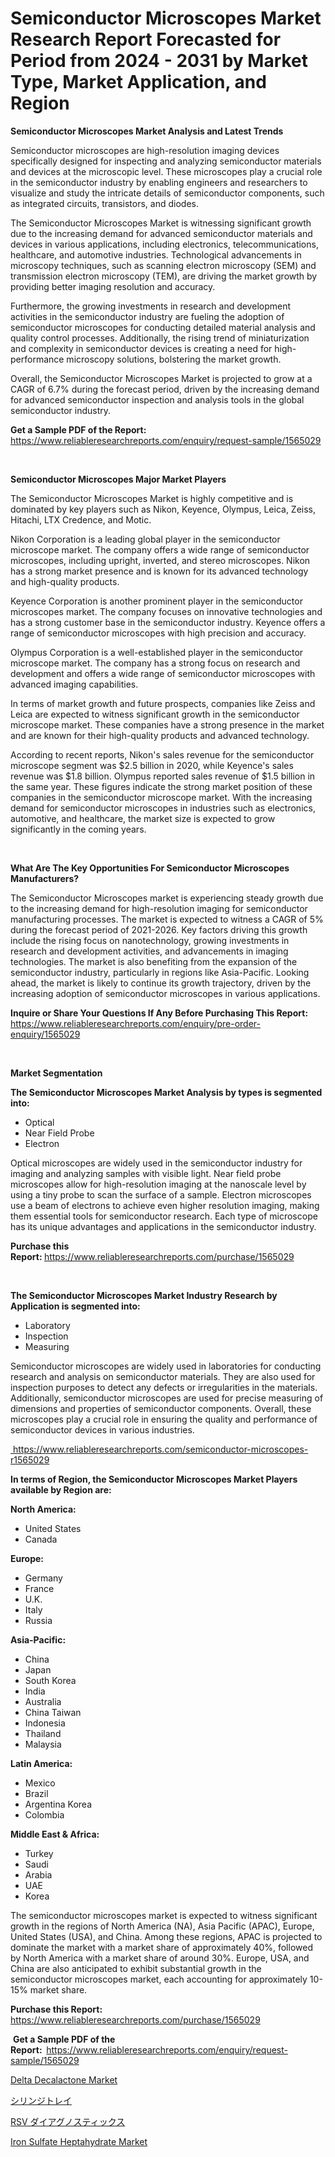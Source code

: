 <p><h1>Semiconductor Microscopes Market Research Report Forecasted for Period from 2024 -  2031 by Market Type, Market Application, and Region</h1></p><p><strong>Semiconductor Microscopes Market Analysis and Latest Trends</strong></p>
<p><p>Semiconductor microscopes are high-resolution imaging devices specifically designed for inspecting and analyzing semiconductor materials and devices at the microscopic level. These microscopes play a crucial role in the semiconductor industry by enabling engineers and researchers to visualize and study the intricate details of semiconductor components, such as integrated circuits, transistors, and diodes.</p><p>The Semiconductor Microscopes Market is witnessing significant growth due to the increasing demand for advanced semiconductor materials and devices in various applications, including electronics, telecommunications, healthcare, and automotive industries. Technological advancements in microscopy techniques, such as scanning electron microscopy (SEM) and transmission electron microscopy (TEM), are driving the market growth by providing better imaging resolution and accuracy.</p><p>Furthermore, the growing investments in research and development activities in the semiconductor industry are fueling the adoption of semiconductor microscopes for conducting detailed material analysis and quality control processes. Additionally, the rising trend of miniaturization and complexity in semiconductor devices is creating a need for high-performance microscopy solutions, bolstering the market growth.</p><p>Overall, the Semiconductor Microscopes Market is projected to grow at a CAGR of 6.7% during the forecast period, driven by the increasing demand for advanced semiconductor inspection and analysis tools in the global semiconductor industry.</p></p>
<p><strong>Get a Sample PDF of the Report:&nbsp;</strong> <a href="https://www.reliableresearchreports.com/enquiry/request-sample/1565029">https://www.reliableresearchreports.com/enquiry/request-sample/1565029</a></p>
<p>&nbsp;</p>
<p><strong>Semiconductor Microscopes Major Market Players</strong></p>
<p><p>The Semiconductor Microscopes Market is highly competitive and is dominated by key players such as Nikon, Keyence, Olympus, Leica, Zeiss, Hitachi, LTX Credence, and Motic.</p><p>Nikon Corporation is a leading global player in the semiconductor microscope market. The company offers a wide range of semiconductor microscopes, including upright, inverted, and stereo microscopes. Nikon has a strong market presence and is known for its advanced technology and high-quality products.</p><p>Keyence Corporation is another prominent player in the semiconductor microscopes market. The company focuses on innovative technologies and has a strong customer base in the semiconductor industry. Keyence offers a range of semiconductor microscopes with high precision and accuracy.</p><p>Olympus Corporation is a well-established player in the semiconductor microscope market. The company has a strong focus on research and development and offers a wide range of semiconductor microscopes with advanced imaging capabilities.</p><p>In terms of market growth and future prospects, companies like Zeiss and Leica are expected to witness significant growth in the semiconductor microscope market. These companies have a strong presence in the market and are known for their high-quality products and advanced technology.</p><p>According to recent reports, Nikon's sales revenue for the semiconductor microscope segment was $2.5 billion in 2020, while Keyence's sales revenue was $1.8 billion. Olympus reported sales revenue of $1.5 billion in the same year. These figures indicate the strong market position of these companies in the semiconductor microscope market. With the increasing demand for semiconductor microscopes in industries such as electronics, automotive, and healthcare, the market size is expected to grow significantly in the coming years.</p></p>
<p>&nbsp;</p>
<p><strong>What Are The Key Opportunities For Semiconductor Microscopes Manufacturers?</strong></p>
<p><p>The Semiconductor Microscopes market is experiencing steady growth due to the increasing demand for high-resolution imaging for semiconductor manufacturing processes. The market is expected to witness a CAGR of 5% during the forecast period of 2021-2026. Key factors driving this growth include the rising focus on nanotechnology, growing investments in research and development activities, and advancements in imaging technologies. The market is also benefiting from the expansion of the semiconductor industry, particularly in regions like Asia-Pacific. Looking ahead, the market is likely to continue its growth trajectory, driven by the increasing adoption of semiconductor microscopes in various applications.</p></p>
<p><strong>Inquire or Share Your Questions If Any Before Purchasing This Report:</strong> <a href="https://www.reliableresearchreports.com/enquiry/pre-order-enquiry/1565029">https://www.reliableresearchreports.com/enquiry/pre-order-enquiry/1565029</a></p>
<p>&nbsp;</p>
<p><strong>Market Segmentation</strong></p>
<p><strong>The Semiconductor Microscopes Market Analysis by types is segmented into:</strong></p>
<p><ul><li>Optical</li><li>Near Field Probe</li><li>Electron</li></ul></p>
<p><p>Optical microscopes are widely used in the semiconductor industry for imaging and analyzing samples with visible light. Near field probe microscopes allow for high-resolution imaging at the nanoscale level by using a tiny probe to scan the surface of a sample. Electron microscopes use a beam of electrons to achieve even higher resolution imaging, making them essential tools for semiconductor research. Each type of microscope has its unique advantages and applications in the semiconductor industry.</p></p>
<p><strong>Purchase this Report:&nbsp;</strong><a href="https://www.reliableresearchreports.com/purchase/1565029">https://www.reliableresearchreports.com/purchase/1565029</a></p>
<p>&nbsp;</p>
<p><strong>The Semiconductor Microscopes Market Industry Research by Application is segmented into:</strong></p>
<p><ul><li>Laboratory</li><li>Inspection</li><li>Measuring</li></ul></p>
<p><p>Semiconductor microscopes are widely used in laboratories for conducting research and analysis on semiconductor materials. They are also used for inspection purposes to detect any defects or irregularities in the materials. Additionally, semiconductor microscopes are used for precise measuring of dimensions and properties of semiconductor components. Overall, these microscopes play a crucial role in ensuring the quality and performance of semiconductor devices in various industries.</p></p>
<p><a href="https://www.reliableresearchreports.com/semiconductor-microscopes-r1565029">&nbsp;https://www.reliableresearchreports.com/semiconductor-microscopes-r1565029</a></p>
<p><strong>In terms of Region, the Semiconductor Microscopes Market Players available by Region are:</strong></p>
<p>
    <p> <strong> North America: </strong>
        <ul>
            <li>United States</li>
            <li>Canada</li>
        </ul>
        </p> 
    <p> <strong> Europe: </strong>
        <ul>
            <li>Germany</li>
            <li>France</li>
            <li>U.K.</li>
            <li>Italy</li>
            <li>Russia</li>
        </ul>
        </p> 
    <p> <strong> Asia-Pacific: </strong>
        <ul>
            <li>China</li>
            <li>Japan</li>
            <li>South Korea</li>
            <li>India</li>
            <li>Australia</li>
            <li>China Taiwan</li>
            <li>Indonesia</li>
            <li>Thailand</li>
            <li>Malaysia</li>
        </ul>
        </p> 
    <p> <strong> Latin America: </strong>
        <ul>
            <li>Mexico</li>
            <li>Brazil</li>
            <li>Argentina Korea</li>
            <li>Colombia</li>
        </ul>
        </p> 
    <p> <strong> Middle East & Africa: </strong>
        <ul>
            <li>Turkey</li>
            <li>Saudi</li>
            <li>Arabia</li>
            <li>UAE</li>
            <li>Korea</li>
        </ul>
    </p>
    </p>
<p><p>The semiconductor microscopes market is expected to witness significant growth in the regions of North America (NA), Asia Pacific (APAC), Europe, United States (USA), and China. Among these regions, APAC is projected to dominate the market with a market share of approximately 40%, followed by North America with a market share of around 30%. Europe, USA, and China are also anticipated to exhibit substantial growth in the semiconductor microscopes market, each accounting for approximately 10-15% market share.</p></p>
<p><strong>Purchase this Report: </strong><a href="https://www.reliableresearchreports.com/purchase/1565029">https://www.reliableresearchreports.com/purchase/1565029</a></p>
<p>&nbsp;<strong>Get a Sample PDF of the Report:&nbsp;&nbsp;</strong><a href="https://www.reliableresearchreports.com/enquiry/request-sample/1565029">https://www.reliableresearchreports.com/enquiry/request-sample/1565029</a></p>
<p><strong></strong></p>
<p><p><a href="https://issuu.com/reportprime-2/docs/delta-decalactone-market-size-2030.pptx">Delta Decalactone Market</a></p><p><a href="https://github.com/ddwcuskozol07187/Market-Research-Report-List-1/blob/main/584178936466.md">シリンジトレイ</a></p><p><a href="https://github.com/marbadji/Market-Research-Report-List-1/blob/main/454073736467.md">RSV ダイアグノスティックス</a></p><p><a href="https://issuu.com/reportprime-2/docs/iron-sulfate-heptahydrate-market-size-2030.pptx">Iron Sulfate Heptahydrate Market</a></p></p>